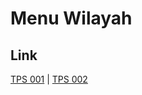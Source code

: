# Menu Wilayah

## Link

[TPS 001](https://github.com/gigit-pemilu/pemilu-2024-21-kepulauan-riau/tree/main/pilpres/hitung-suara/sub/21-kepulauan-riau/sub/04-lingga/sub/05-lingga-utara/sub/2010-rantau-panjang/sub/001-tps)
 | 
[TPS 002](https://github.com/gigit-pemilu/pemilu-2024-21-kepulauan-riau/tree/main/pilpres/hitung-suara/sub/21-kepulauan-riau/sub/04-lingga/sub/05-lingga-utara/sub/2010-rantau-panjang/sub/002-tps)

